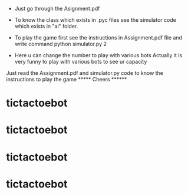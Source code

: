 * Just go through the Asignment.pdf

* To know the class which exists in .pyc files see the simulator code which exists in "ai" folder.

* To play the game first see the instructions in Assignment.pdf file and write command 
python simulator.py 2

* Here u can change the number to play with various bots Actually it is very funny to play with various bots to see ur capacity 

Just read the Assignment.pdf and simulator.py code to know the instructions to play the game
***** Cheers ******

# tictactoebot
# tictactoebot
# tictactoebot
# tictactoebot
